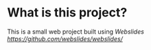 # What is this project?
This is a small web project built using *Webslides*
_https://github.com/webslides/webslides/_